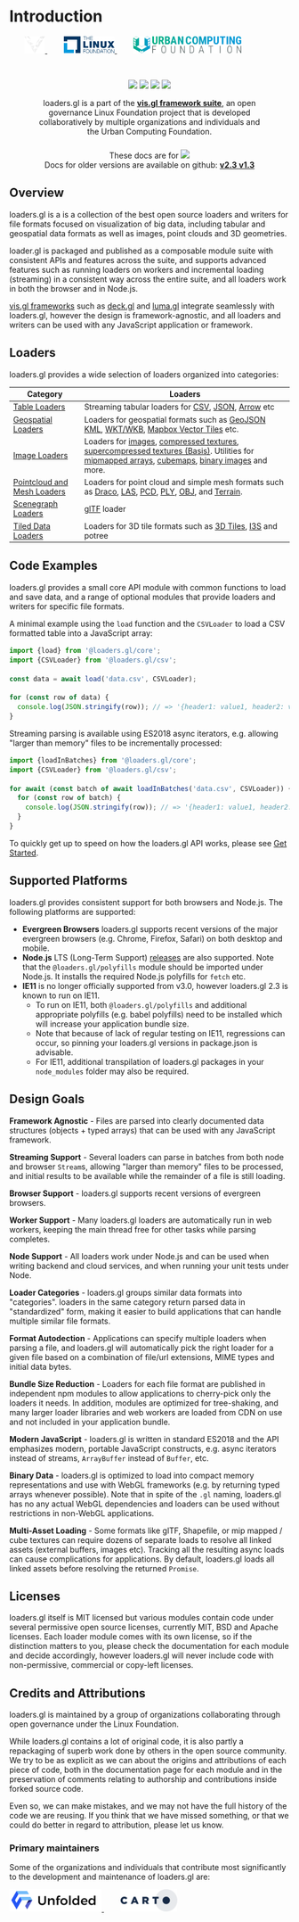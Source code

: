 # Introduction

<p align="center">
  <a href="https://vis.gl">
    <img height="30" src="https://raw.githubusercontent.com/visgl/vis.gl/master/src/images/logos/vis-logo.png" />
    <span style="margin: 30px;" />
    <img height="30" src="https://raw.githubusercontent.com/visgl/vis.gl/master/src/images/logos/linux-foundation.svg" />
    <span style="margin : 30px;" />
    <img height="30" src="https://raw.githubusercontent.com/visgl/vis.gl/master/src/images/logos/ucf-color-hztl.svg" />
  </a>
</p>
<br/>
<p align="center">
  <img src="https://flat.badgen.net/badge/icon/Typed?icon=typescript&label&labelColor=blue&color=555555)" />
  <img src="https://img.shields.io/badge/License-MIT-green.svg" />
  <img src="https://badge.fury.io/js/%40loaders.gl%2Fcore.svg" />
  <img src="https://img.shields.io/npm/dm/@loaders.gl/core.svg" />
  <!-- <img src="https://coveralls.io/repos/github/visgl/loaders.gl/badge.svg?" /> -->
  <br />
</p>

<p align="center" style="margin-left: 10%; margin-right: 10%">
loaders.gl is a part of the <a href="https://vis.gl"><b>vis.gl framework suite</b></a>, an open governance Linux Foundation project that is developed collaboratively by multiple organizations and individuals and the Urban Computing Foundation.
</p>

<p align="center">
  These docs are for <img src="https://img.shields.io/badge/loaders.gl-v3.0-blue.svg" style="margin-top: 10px" /> 
  <br />
  Docs for older versions are available on github: 
  <a href="https://github.com/visgl/loaders.gl/blob/2.3-release/docs/README.md">
    <b>v2.3</b>
  </a>
  <a href="https://github.com/visgl/loaders.gl/blob/1.3-release/docs/README.md">
    <b>v1.3</b>
  </a>
</p>

## Overview

loaders.gl is a is a collection of the best open source loaders and writers for file formats focused on visualization of big data, including tabular and geospatial data formats as well as images, point clouds and 3D geometries.

loader.gl is packaged and published as a composable module suite with consistent APIs and features across the suite, and supports advanced features such as running loaders on workers and incremental loading (streaming) in a consistent way across the entire suite, and all loaders work in both the browser and in Node.js.

[vis.gl frameworks](https://vis.gl/frameworks) such as [deck.gl](https://deck.gl) and [luma.gl](https://luma.gl) integrate seamlessly with loaders.gl, however the design is framework-agnostic, and all loaders and writers can be used with any JavaScript application or framework.

## Loaders

loaders.gl provides a wide selection of loaders organized into categories:

| Category                                                         | Loaders                                                                                                                                                                                                                                                                                                                                                                                                                                                                              |
| ---------------------------------------------------------------- | ------------------------------------------------------------------------------------------------------------------------------------------------------------------------------------------------------------------------------------------------------------------------------------------------------------------------------------------------------------------------------------------------------------------------------------------------------------------------------------ |
| [Table Loaders](docs/specifications/category-table)              | Streaming tabular loaders for [CSV](modules/csv/docs/api-reference/csv-loader), [JSON](modules/json/docs/api-reference/json-loader), [Arrow](modules/arrow/docs/api-reference/arrow-loader) etc                                                                                                                                                                                                                                                                                      |
| [Geospatial Loaders](docs/specifications/category-gis)           | Loaders for geospatial formats such as [GeoJSON](<(modules/json/docs/api-reference/geojson-loader)>) [KML](modules/kml/docs/api-reference/kml-loader), [WKT/WKB](modules/wkt/docs/api-reference/wkt-loader), [Mapbox Vector Tiles](modules/mvt/docs/api-reference/mvt-loader) etc.                                                                                                                                                                                                   |
| [Image Loaders](docs/specifications/category-image)              | Loaders for [images](modules/images/docs/api-reference/image-loader), [compressed textures](modules/textures/docs/api-reference/compressed-texture-loader), [supercompressed textures (Basis)](modules/textures/docs/api-reference/basis-loader). Utilities for [mipmapped arrays](modules/images/docs/api-reference/load-image-array), [cubemaps](modules/images/docs/api-reference/load-image-cube), [binary images](modules/images/docs/api-reference/binary-image-api) and more. |
| [Pointcloud and Mesh Loaders](docs/specifications/category-mesh) | Loaders for point cloud and simple mesh formats such as [Draco](modules/draco/docs/api-reference/draco-loader), [LAS](modules/las/docs/api-reference/las-loader), [PCD](modules/pcd/docs/api-reference/pcd-loader), [PLY](modules/ply/docs/api-reference/ply-loader), [OBJ](modules/obj/docs/api-reference/obj-loader), and [Terrain](modules/terrain/docs/api-reference/terrain-loader).                                                                                            |
| [Scenegraph Loaders](docs/specifications/category-scenegraph)    | [glTF](modules/gltf/docs/api-reference/gltf-loader) loader                                                                                                                                                                                                                                                                                                                                                                                                                           |
| [Tiled Data Loaders](docs/specifications/category-3d-tiles)         | Loaders for 3D tile formats such as [3D Tiles](modules/3d-tiles/docs/api-reference/tile-3d-loader), [I3S](modules/i3s/docs/api-reference/i3s) and potree                                                                                                                                                                                                                                                                                                                             |

## Code Examples

loaders.gl provides a small core API module with common functions to load and save data, and a range of optional modules that provide loaders and writers for specific file formats.

A minimal example using the `load` function and the `CSVLoader` to load a CSV formatted table into a JavaScript array:

```js
import {load} from '@loaders.gl/core';
import {CSVLoader} from '@loaders.gl/csv';

const data = await load('data.csv', CSVLoader);

for (const row of data) {
  console.log(JSON.stringify(row)); // => '{header1: value1, header2: value2}'
}
```

Streaming parsing is available using ES2018 async iterators, e.g. allowing "larger than memory" files to be incrementally processed:

```js
import {loadInBatches} from '@loaders.gl/core';
import {CSVLoader} from '@loaders.gl/csv';

for await (const batch of await loadInBatches('data.csv', CSVLoader)) {
  for (const row of batch) {
    console.log(JSON.stringify(row)); // => '{header1: value1, header2: value2}'
  }
}
```

To quickly get up to speed on how the loaders.gl API works, please see [Get Started](docs/developer-guide/get-started).

## Supported Platforms

loaders.gl provides consistent support for both browsers and Node.js. The following platforms are supported:

- **Evergreen Browsers** loaders.gl supports recent versions of the major evergreen browsers (e.g. Chrome, Firefox, Safari) on both desktop and mobile.
- **Node.js** LTS (Long-Term Support) [releases](https://nodejs.org/en/about/releases/) are also supported. Note that the `@loaders.gl/polyfills` module should be imported under Node.js. It installs the required Node.js polyfills for `fetch` etc.
- **IE11** is no longer officially supported from v3.0, however loaders.gl 2.3 is known to run on IE11.
  - To run on IE11, both `@loaders.gl/polyfills` and additional appropriate polyfills (e.g. babel polyfills) need to be installed which will increase your application bundle size.
  - Note that because of lack of regular testing on IE11, regressions can occur, so pinning your loaders.gl versions in package.json is advisable.
  - For IE11, additional transpilation of loaders.gl packages in your `node_modules` folder may also be required.
## Design Goals

**Framework Agnostic** - Files are parsed into clearly documented data structures (objects + typed arrays) that can be used with any JavaScript framework.

**Streaming Support** - Several loaders can parse in batches from both node and browser `Stream`s, allowing "larger than memory" files to be processed, and initial results to be available while the remainder of a file is still loading.

**Browser Support** - loaders.gl supports recent versions of evergreen browsers.

**Worker Support** - Many loaders.gl loaders are automatically run in web workers, keeping the main thread free for other tasks while parsing completes.

**Node Support** - All loaders work under Node.js and can be used when writing backend and cloud services, and when running your unit tests under Node.

**Loader Categories** - loaders.gl groups similar data formats into "categories". loaders in the same category return parsed data in "standardized" form, making it easier to build applications that can handle multiple similar file formats.

**Format Autodection** - Applications can specify multiple loaders when parsing a file, and loaders.gl will automatically pick the right loader for a given file based on a combination of file/url extensions, MIME types and initial data bytes.

**Bundle Size Reduction** - Loaders for each file format are published in independent npm modules to allow applications to cherry-pick only the loaders it needs. In addition, modules are optimized for tree-shaking, and many larger loader libraries and web workers are loaded from CDN on use and not included in your application bundle.

**Modern JavaScript** - loaders.gl is written in standard ES2018 and the API emphasizes modern, portable JavaScript constructs, e.g. async iterators instead of streams, `ArrayBuffer` instead of `Buffer`, etc.

**Binary Data** - loaders.gl is optimized to load into compact memory representations and use with WebGL frameworks (e.g. by returning typed arrays whenever possible). Note that in spite of the `.gl` naming, loaders.gl has no any actual WebGL dependencies and loaders can be used without restrictions in non-WebGL applications.

**Multi-Asset Loading** - Some formats like glTF, Shapefile, or mip mapped / cube textures can require dozens of separate loads to resolve all linked assets (external buffers, images etc). Tracking all the resulting async loads can cause complications for applications. By default, loaders.gl loads all linked assets before resolving the returned `Promise`.

## Licenses

loaders.gl itself is MIT licensed but various modules contain code under several permissive open source licenses, currently MIT, BSD and Apache licenses. Each loader module comes with its own license, so if the distinction matters to you, please check the documentation for each module and decide accordingly, however loaders.gl will never include code with non-permissive, commercial or copy-left licenses.

## Credits and Attributions

loaders.gl is maintained by a group of organizations collaborating through open governance under the Linux Foundation.

While loaders.gl contains a lot of original code, it is also partly a repackaging of superb work done by others in the open source community. We try to be as explicit as we can about the origins and attributions of each piece of code, both in the documentation page for each module and in the preservation of comments relating to authorship and contributions inside forked source code.

Even so, we can make mistakes, and we may not have the full history of the code we are reusing. If you think that we have missed something, or that we could do better in regard to attribution, please let us know.

### Primary maintainers

Some of the organizations and individuals that contribute most significantly to the development and maintenance of loaders.gl are:

<p style="margin-left: auto; margin-right: auto;">
  <a href="https://unfolded.ai">
    <img height="40" src="https://raw.githubusercontent.com/visgl/vis.gl/master/src/images/logos/unfolded-logo.png" />
  </a>
  <span style="margin-left: 30px;" />
  <a href="https://carto.com">
    <img height="40" src="https://raw.githubusercontent.com/visgl/vis.gl/master/src/images/logos/CARTO-logo-positive.png" />
  </a>
</p>
